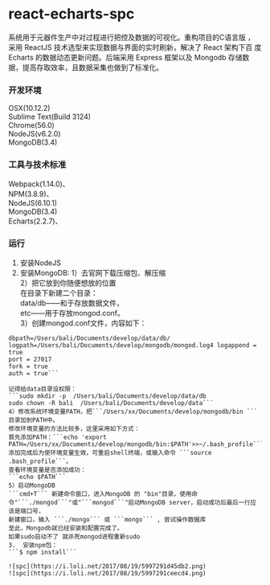 # react-echarts-spc
系统用于元器件生产中对过程进行把控及数据的可视化。重构项目的C语言版 ，采用 ReactJS 技术选型来实现数据与界面的实时刷新，解决了 React 架构下百 度 Echarts 的数据动态更新问题。后端采用 Express 框架以及 Mongodb 存储数 据，提高存取效率，且数据采集也做到了标准化。
### 开发环境OSX(10.12.2)  Sublime Text(Build 3124)  Chrome(56.0)  NodeJS(v6.2.0)  MongoDB(3.4)### 工具与技术标准Webpack(1.14.0)、  
NPM(3.8.9)、  NodeJS(6.10.1)  MongoDB(3.4)  Echarts(2.2.7)、### 运行
1.	安装NodeJS2.	安装MongoDB:
1）去官网下载压缩包、解压缩  2）把它放到你随便想放的位置  在目录下新建二个目录：  
data/db——和于存放数据文件，  
etc——用于存放mongod.conf。  3）创建mongod.conf文件，内容如下：   ```#mongodb config file dbpath=/Users/bali/Documents/develop/data/db/ logpath=/Users/bali/Documents/develop/mongodb/mongod.log4 logappend = true port = 27017 fork = true auth = true```
记得给data目录设权限：
```sudo mkdir -p  /Users/bali/Documents/develop/data/db sudo chown -R bali  /Users/bali/Documents/develop/data```  4）修改系统环境变量PATH，把```/Users/xx/Documents/develop/mongodb/bin ```目录加到PATH中。  修改环境变量的方法比较多，这里采用如下方式：  首先添加PATH：```echo 'export PATH=/Users/xx/Documents/develop/mongodb/bin:$PATH'>>~/.bash_profile```  添加完成后为使环境变量生效，可重启shell终端，或输入命令 ```source .bash_profile```。  
查看环境变量是否添加成功：  ```echo $PATH```  5）启动MongoDB  ```cmd+T``` 新建命令窗口，进入MongoDB 的 "bin"目录，使用命令"```./mongod```"或"```mongod```"启动MongoDB server，启动成功后最后一行应该是端口号，新建窗口，输入 ```./mongo``` 或 ```mongo``` , 尝试操作数据库至此，Mongodb就已经安装和配置完成了。   如果sudo启动不了 就杀死mongod进程重新sudo  3.	安装npm包：```$ npm install```
![spc](https://i.loli.net/2017/08/19/5997291d45db2.png)
![spc](https://i.loli.net/2017/08/19/5997291ceecd4.png)